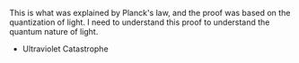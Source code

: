 This is what was explained by Planck's law, and the proof was based on the quantization of light.
I need to understand this proof to understand the quantum nature of light.

- Ultraviolet Catastrophe